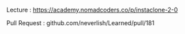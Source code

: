 Lecture : https://academy.nomadcoders.co/p/instaclone-2-0

Pull Request : github.com/neverlish/Learned/pull/181